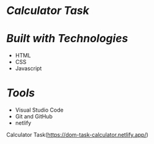 
# **_Calculator Task_**

# **_Built with Technologies_**

+ HTML
+ CSS
+ Javascript


# **_Tools_**

+ Visual Studio Code
+ Git and GitHub
+ netlify


Calculator Task(https://dom-task-calculator.netlify.app/)
